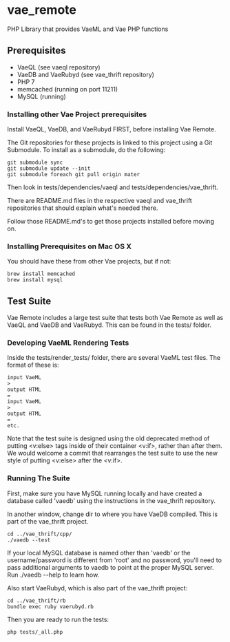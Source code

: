 # vae_remote

PHP Library that provides VaeML and Vae PHP functions


## Prerequisites

 - VaeQL (see vaeql repository)
 - VaeDB and VaeRubyd (see vae_thrift repository)
 - PHP 7
 - memcached (running on port 11211)
 - MySQL (running)


### Installing other Vae Project prerequisites

Install VaeQL, VaeDB, and VaeRubyd FIRST, before installing Vae Remote.

The Git repositories for these projects is linked to this project
using a Git Submodule.  To install as a submodule, do the following:

    git submodule sync
    git submodule update --init
    git submodule foreach git pull origin mater

Then look in tests/dependencies/vaeql and
tests/dependencies/vae_thrift.

There are README.md files in the respective vaeql and vae_thrift
repositories that should explain what's needed there.

Follow those README.md's to get those projects installed before
moving on.


### Installing Prerequisites on Mac OS X

You should have these from other Vae projects, but if not:

    brew install memcached
    brew install mysql


## Test Suite

Vae Remote includes a large test suite that tests both Vae Remote as
well as VaeQL and VaeDB and VaeRubyd.  This can be found in the tests/
folder.


### Developing VaeML Rendering Tests

Inside the tests/render_tests/ folder, there are several VaeML
test files.  The format of these is:

    input VaeML
    >
    output HTML
    =
    input VaeML
    >
    output HTML
    =
    etc.


Note that the test suite is designed using the old deprecated method of
putting <v:else> tags inside of their container <v:if>, rather than
after them.  We would welcome a commit that rearranges the test suite to
use the new style of putting <v:else> after the <v:if>.


### Running The Suite

First, make sure you have MySQL running locally and have created a
database called 'vaedb' using the instructions in the vae_thrift
repository.

In another window, change dir to where you have VaeDB compiled.  This is
part of the vae_thrift project.

    cd ../vae_thrift/cpp/
    ./vaedb --test

If your local MySQL database is named other than 'vaedb' or the
username/password is different from 'root' and no password, you'll need
to pass additional arguments to vaedb to point at the proper MySQL
server.  Run ./vaedb --help to learn how.

Also start VaeRubyd, which is also part of the vae_thrift project:

    cd ../vae_thrift/rb
    bundle exec ruby vaerubyd.rb

Then you are ready to run the tests:

    php tests/_all.php

